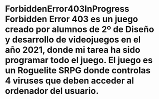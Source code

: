 # ForbiddenError403InProgress Forbidden Error 403 es un juego creado por alumnos de 2º de Diseño y desarrollo de videojuegos en el año 2021, donde mi tarea ha sido programar todo el juego. El juego es un Roguelite SRPG donde controlas 4 viruses que deben acceder al ordenador del usuario.

